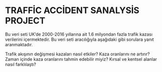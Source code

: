 # TRAFFİC ACCİDENT SANALYSİS PROJECT

Bu veri seti UK’de 2000-2016 yıllarına ait 1.6 milyondan fazla trafik kazası verilerini içermektedir. Bu veri seti aracılığıyla aşağıdaki gibi sorulara yanıt aranmaktadır.

Trafik akışının değişmesi kazaları nasıl etkiler?
Kaza oranlarını ne artırır?
Zaman içinde kaza oranlarını tahmin edebilir miyiz?
Kırsal ve kentsel alanlar nasıl farklılaştı?
